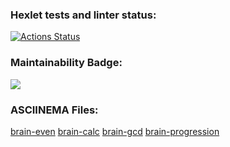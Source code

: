 ### Hexlet tests and linter status:
[![Actions Status](https://github.com/mym1chelle/python-project-49/workflows/hexlet-check/badge.svg)](https://github.com/mym1chelle/python-project-49/actions)

### Maintainability Badge:
<a href="https://codeclimate.com/github/mym1chelle/python-project-49/maintainability"><img src="https://api.codeclimate.com/v1/badges/5408926373a5b0548904/maintainability" /></a>

### ASCIINEMA Files:
<a href="https://asciinema.org/a/DkbB9dntRahJV34IxtpbmOcwU">brain-even</a>
<a href="https://asciinema.org/a/X7CD3VxNeVgMRWXXRc1X1wsUm">brain-calc</a>
<a href="https://asciinema.org/a/nvStJ2QUE2ZkxcFsD95k8v44d">brain-gcd</a>
<a href="https://asciinema.org/a/mTB473F73WqeM7J1e1FHQF1pc">brain-progression</a>
